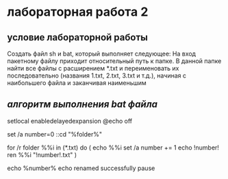 # лабораторная работа 2
## условие лабораторной работы
Создать файл sh и bat, который выполняет следующее: 
На вход пакетному файлу приходит относительный путь к папке. В данной папке найти все 
файлы с расширением *.txt и переименовать их последовательно (названия 1.txt, 2.txt, 3.txt и 
т.д.), начиная с наибольшего файла и заканчивая наименьшим

## *алгоритм выполнения bat файла*

setlocal enabledelayedexpansion
@echo off

set /a number=0
::cd "%folder%"


for /r folder %%i in (*.txt) do (
echo %%i
set /a number += 1
echo !number!
ren %%i "!number!.txt"
) 

echo %number%
echo renamed successfully
pause
